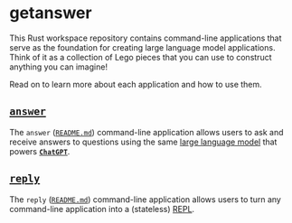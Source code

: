 # getanswer

This Rust workspace repository
contains command-line applications that
serve as the foundation for creating large language model applications.
Think of it as a collection of Lego pieces that you can use
to construct anything you can imagine!

Read on to learn more about each application and how to use them.

## [`answer`](https://crates.io/crates/answer)

The `answer`
([`README.md`](https://github.com/schneiderfelipe/getanswe.rs/tree/main/answer#answer))
command-line application allows users to ask and receive answers to questions
using the same
[large language model](https://en.wikipedia.org/wiki/Large_language_model)
that powers [**`ChatGPT`**](https://chat.openai.com/chat).

## [`reply`](https://crates.io/crates/answer)

The `reply`
([`README.md`](https://github.com/schneiderfelipe/getanswe.rs/tree/main/reply#reply))
command-line application allows users to turn any command-line application
into a (stateless) [REPL](https://en.wikipedia.org/wiki/Read%E2%80%93eval%E2%80%93print_loop).
